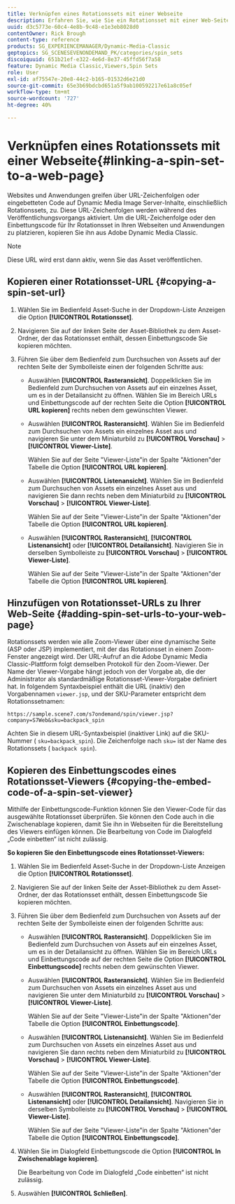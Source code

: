 ```yaml
---
title: Verknüpfen eines Rotationssets mit einer Webseite
description: Erfahren Sie, wie Sie ein Rotationsset mit einer Web-Seite in Adobe Dynamic Media Classic verknüpfen.
uuid: d3c5773e-60c4-4e8b-9c48-e1e3eb8028d0
contentOwner: Rick Brough
content-type: reference
products: SG_EXPERIENCEMANAGER/Dynamic-Media-Classic
geptopics: SG_SCENESEVENONDEMAND_PK/categories/spin_sets
discoiquuid: 651b21ef-e322-4e6d-8e37-45ffd56f7a58
feature: Dynamic Media Classic,Viewers,Spin Sets
role: User
exl-id: af75547e-20e8-44c2-b165-01532d6e21d0
source-git-commit: 65e3b69bdcbd651a5f9ab100592217e61a8c05ef
workflow-type: tm+mt
source-wordcount: '727'
ht-degree: 40%

---
```


# Verknüpfen eines Rotationssets mit einer Webseite{#linking-a-spin-set-to-a-web-page}

Websites und Anwendungen greifen über URL-Zeichenfolgen oder eingebetteten Code auf Dynamic Media Image Server-Inhalte, einschließlich Rotationssets, zu. Diese URL-Zeichenfolgen werden während des Veröffentlichungsvorgangs aktiviert. Um die URL-Zeichenfolge oder den Einbettungscode für Ihr Rotationsset in Ihren Webseiten und Anwendungen zu platzieren, kopieren Sie ihn aus Adobe Dynamic Media Classic.

>[!NOTE]
>
>Diese URL wird erst dann aktiv, wenn Sie das Asset veröffentlichen.

## Kopieren einer Rotationsset-URL {#copying-a-spin-set-url}

1. Wählen Sie im Bedienfeld Asset-Suche in der Dropdown-Liste Anzeigen die Option **[!UICONTROL Rotationsset]**.
1. Navigieren Sie auf der linken Seite der Asset-Bibliothek zu dem Asset-Ordner, der das Rotationsset enthält, dessen Einbettungscode Sie kopieren möchten.
1. Führen Sie über dem Bedienfeld zum Durchsuchen von Assets auf der rechten Seite der Symbolleiste einen der folgenden Schritte aus:

   * Auswählen **[!UICONTROL Rasteransicht]**. Doppelklicken Sie im Bedienfeld zum Durchsuchen von Assets auf ein einzelnes Asset, um es in der Detailansicht zu öffnen. Wählen Sie im Bereich URLs und Einbettungscode auf der rechten Seite die Option **[!UICONTROL URL kopieren]** rechts neben dem gewünschten Viewer.
   * Auswählen **[!UICONTROL Rasteransicht]**. Wählen Sie im Bedienfeld zum Durchsuchen von Assets ein einzelnes Asset aus und navigieren Sie unter dem Miniaturbild zu **[!UICONTROL Vorschau]** > **[!UICONTROL Viewer-Liste]**.

      Wählen Sie auf der Seite &quot;Viewer-Liste&quot;in der Spalte &quot;Aktionen&quot;der Tabelle die Option **[!UICONTROL URL kopieren]**.

   * Auswählen **[!UICONTROL Listenansicht]**. Wählen Sie im Bedienfeld zum Durchsuchen von Assets ein einzelnes Asset aus und navigieren Sie dann rechts neben dem Miniaturbild zu **[!UICONTROL Vorschau]** > **[!UICONTROL Viewer-Liste]**.

      Wählen Sie auf der Seite &quot;Viewer-Liste&quot;in der Spalte &quot;Aktionen&quot;der Tabelle die Option **[!UICONTROL URL kopieren]**.

   * Auswählen **[!UICONTROL Rasteransicht]**, **[!UICONTROL Listenansicht]** oder **[!UICONTROL Detailansicht]**. Navigieren Sie in derselben Symbolleiste zu **[!UICONTROL Vorschau]** > **[!UICONTROL Viewer-Liste]**.

      Wählen Sie auf der Seite &quot;Viewer-Liste&quot;in der Spalte &quot;Aktionen&quot;der Tabelle die Option **[!UICONTROL URL kopieren]**.

## Hinzufügen von Rotationsset-URLs zu Ihrer Web-Seite {#adding-spin-set-urls-to-your-web-page}

Rotationssets werden wie alle Zoom-Viewer über eine dynamische Seite (ASP oder JSP) implementiert, mit der das Rotationsset in einem Zoom-Fenster angezeigt wird. Der URL-Aufruf an die Adobe Dynamic Media Classic-Plattform folgt demselben Protokoll für den Zoom-Viewer. Der Name der Viewer-Vorgabe hängt jedoch von der Vorgabe ab, die der Administrator als standardmäßige Rotationsset-Viewer-Vorgabe definiert hat. In folgendem Syntaxbeispiel enthält die URL (inaktiv) den Vorgabennamen `viewer.jsp`, und der SKU-Parameter entspricht dem Rotationssetnamen:

```as3
https://sample.scene7.com/s7ondemand/spin/viewer.jsp?company=S7Web&sku=backpack_spin
```

Achten Sie in diesem URL-Syntaxbeispiel (inaktiver Link) auf die SKU-Nummer ( `sku=backpack_spin`). Die Zeichenfolge nach `sku=` ist der Name des Rotationssets ( `backpack spin`).

## Kopieren des Einbettungscodes eines Rotationsset-Viewers {#copying-the-embed-code-of-a-spin-set-viewer}

Mithilfe der Einbettungscode-Funktion können Sie den Viewer-Code für das ausgewählte Rotationsset überprüfen. Sie können den Code auch in die Zwischenablage kopieren, damit Sie ihn in Webseiten für die Bereitstellung des Viewers einfügen können. Die Bearbeitung von Code im Dialogfeld „Code einbetten“ ist nicht zulässig.

**So kopieren Sie den Einbettungscode eines Rotationsset-Viewers:**

1. Wählen Sie im Bedienfeld Asset-Suche in der Dropdown-Liste Anzeigen die Option **[!UICONTROL Rotationsset]**.
1. Navigieren Sie auf der linken Seite der Asset-Bibliothek zu dem Asset-Ordner, der das Rotationsset enthält, dessen Einbettungscode Sie kopieren möchten.
1. Führen Sie über dem Bedienfeld zum Durchsuchen von Assets auf der rechten Seite der Symbolleiste einen der folgenden Schritte aus:

   * Auswählen **[!UICONTROL Rasteransicht]**. Doppelklicken Sie im Bedienfeld zum Durchsuchen von Assets auf ein einzelnes Asset, um es in der Detailansicht zu öffnen. Wählen Sie im Bereich URLs und Einbettungscode auf der rechten Seite die Option **[!UICONTROL Einbettungscode]** rechts neben dem gewünschten Viewer.
   * Auswählen **[!UICONTROL Rasteransicht]**. Wählen Sie im Bedienfeld zum Durchsuchen von Assets ein einzelnes Asset aus und navigieren Sie unter dem Miniaturbild zu **[!UICONTROL Vorschau]** > **[!UICONTROL Viewer-Liste]**.

      Wählen Sie auf der Seite &quot;Viewer-Liste&quot;in der Spalte &quot;Aktionen&quot;der Tabelle die Option **[!UICONTROL Einbettungscode]**.

   * Auswählen **[!UICONTROL Listenansicht]**. Wählen Sie im Bedienfeld zum Durchsuchen von Assets ein einzelnes Asset aus und navigieren Sie dann rechts neben dem Miniaturbild zu **[!UICONTROL Vorschau]** > **[!UICONTROL Viewer-Liste]**.

      Wählen Sie auf der Seite &quot;Viewer-Liste&quot;in der Spalte &quot;Aktionen&quot;der Tabelle die Option **[!UICONTROL Einbettungscode]**.

   * Auswählen **[!UICONTROL Rasteransicht]**, **[!UICONTROL Listenansicht]** oder **[!UICONTROL Detailansicht]**. Navigieren Sie in derselben Symbolleiste zu **[!UICONTROL Vorschau]** > **[!UICONTROL Viewer-Liste]**.

      Wählen Sie auf der Seite &quot;Viewer-Liste&quot;in der Spalte &quot;Aktionen&quot;der Tabelle die Option **[!UICONTROL Einbettungscode]**.

1. Wählen Sie im Dialogfeld Einbettungscode die Option **[!UICONTROL In Zwischenablage kopieren]**.

   Die Bearbeitung von Code im Dialogfeld „Code einbetten“ ist nicht zulässig.

1. Auswählen **[!UICONTROL Schließen]**.
